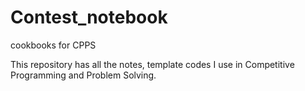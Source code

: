 # Contest_notebook
cookbooks for CPPS

This repository has all the notes, template codes I use in Competitive Programming and Problem Solving.
